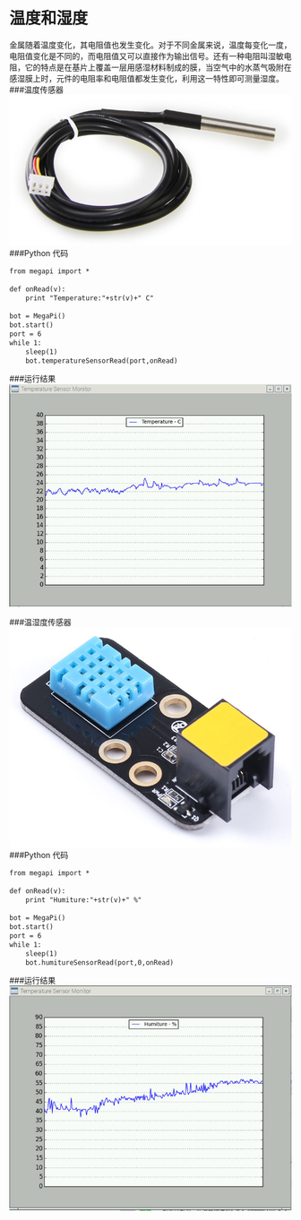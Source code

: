 # 温度和湿度

金属随着温度变化，其电阻值也发生变化。对于不同金属来说，温度每变化一度，电阻值变化是不同的，而电阻值又可以直接作为输出信号。还有一种电阻叫湿敏电阻，它的特点是在基片上覆盖一层用感湿材料制成的膜，当空气中的水蒸气吸附在感湿膜上时，元件的电阻率和电阻值都发生变化，利用这一特性即可测量湿度。
###温度传感器
![temperature](temperature.jpg)
###Python 代码
```
from megapi import *

def onRead(v):
	print "Temperature:"+str(v)+" C"

bot = MegaPi()
bot.start()
port = 6
while 1:
    sleep(1)
    bot.temperatureSensorRead(port,onRead)
```
###运行结果
![sample](temperature_sample.jpg)

###温湿度传感器
![humidity](humidity.jpg)
###Python 代码
```
from megapi import *

def onRead(v):
	print "Humiture:"+str(v)+" %"

bot = MegaPi()
bot.start()
port = 6
while 1:
    sleep(1)
    bot.humitureSensorRead(port,0,onRead)
```
###运行结果
![](humiture.jpg)